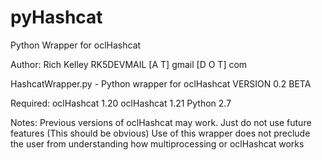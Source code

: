 pyHashcat
=========

Python Wrapper for oclHashcat

Author: Rich Kelley RK5DEVMAIL [A T] gmail [D O T] com

HashcatWrapper.py - Python wrapper for oclHashcat
VERSION 0.2 BETA

   Required: oclHashcat 1.20
             oclHashcat 1.21
             Python 2.7

   Notes: Previous versions of oclHashcat may work. Just do not use future features (This should be obvious)
          Use of this wrapper does not preclude the user from understanding how multiprocessing or oclHashcat works
